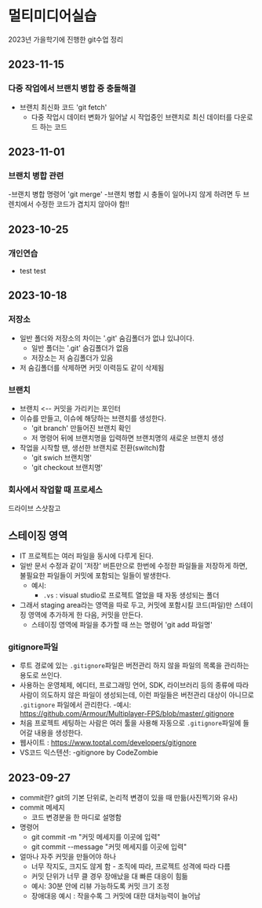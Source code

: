 # 멀티미디어실습

2023년 가을학기에 진행한 git수업 정리

## 2023-11-15
### 다중 작업에서 브랜치 병합 중 충돌해결
 - 브랜치 최신화 코드 'git fetch'
    - 다중 작업시 데이터 변화가 일어날 시 작업중인 브랜치로 최신 데이터를 다운로드 하는 코드
    
## 2023-11-01
### 브랜치 병합 관련
-브랜치 병합 명령어 'git merge'
    -브랜치 병합 시 충돌이 일어나지 않게 하려면 두 브렌치에서 수정한 코드가 겹치지 않아야 함!!

## 2023-10-25
### 개인연습
- test test


## 2023-10-18
### 저장소
- 일반 폴더와 저장소의 차이는 '.git' 숨김폴더가 없냐 있냐이다.
    - 일반 폴더는 '.git' 숨김폴더가 없음
    - 저장소는 저 숨김폴더가 있음
- 저 숨김폴더를 삭제하면 커밋 이력등도 같이 삭제됨
### 브랜치
- 브랜치 <-- 커밋을 가리키는 포인터
- 이슈를 만들고, 이슈에 해당하는 브랜치를 생성한다.
    - 'git branch' 만들어진 브랜치 확인
    - 저 명령어 뒤에 브랜치명을 입력하면 브랜치명의 새로운 브랜치 생성
- 작업을 시작할 땐, 생선한 브랜치로 전환(switch)함
    - 'git swich 브랜치명'
    - 'git checkout 브랜치명'

### 회사에서 작업할 때 프로세스 
드라이브 스샷참고

## 스테이징 영역
 - IT 프로젝트는 여러 파일을 동시에 다루게 된다.
 - 일반 문서 수정과 같이 '저장' 버튼만으로 한번에 수정한 파일들을 저장하게 하면, 불필요한 파일들이 커밋에 포함되는 일들이 발생한다.
    - 예시:
        - `.vs` : visual studio로 프로젝트 열었을 때 자동 생성되는 폴더
 - 그래서 staging area라는 영역을 따로 두고, 커밋에 포함시킬 코드(파일)만 스테이징 영역에 추가하게 한 다음, 커밋을 만든다.
    - 스테이징 영역에 파일을 추가할 때 쓰는 명령어 'git add 파일명'

### gitignore파일
 - 루트 경로에 있는 `.gitignore`파일은 버전관리 하지 않을 파일의 목록을 관리하는 용도로 쓰인다.
 - 사용하는 운영체제, 에디터, 프로그래밍 언어, SDK, 라이브러리 등의 종류에 따라 사람이 의도하지 않은 파일이 생성되는데, 이런 파일들은 버전관리 대상이 아니므로 `.gitignore` 파일에서 관리한다.
    -예시: https://github.com/Armour/Multiplayer-FPS/blob/master/.gitignore
 - 처음 프로젝트 세팅하는 사람은 여러 툴을 사용해 자동으로 `.gitignore`파일에 들어갈 내용을 생성한다.
  - 웹사이트 : https://www.toptal.com/developers/gitignore
  - VS코드 익스텐션:
    -gitignore by CodeZombie

## 2023-09-27
- commit란? git의 기본 단위로, 논리적 변경이 있을 때 만듦(사진찍기와 유사)
- commit 메세지
    - 코드 변경분을 한 마디로 설명함
- 명령어
    - git commit -m "커밋 메세지를 이곳에 입력"
    - git commit --message "커밋 메세지를 이곳에 입력"
- 얼마나 자주 커밋을 만들어야 하나
    - 너무 작지도, 크지도 않게 함 - 조직에 따라, 프로젝트 성격에 따라 다름
    - 커밋 단위가 너무 클 경우 장애났을 대 빠른 대응이 힘듦
    - 예시: 30분 안에 리뷰 가능하도록 커밋 크기 조정
    - 장애대응 예시 : 작을수록 그 커밋에 대한 대처능력이 늘어남
    

